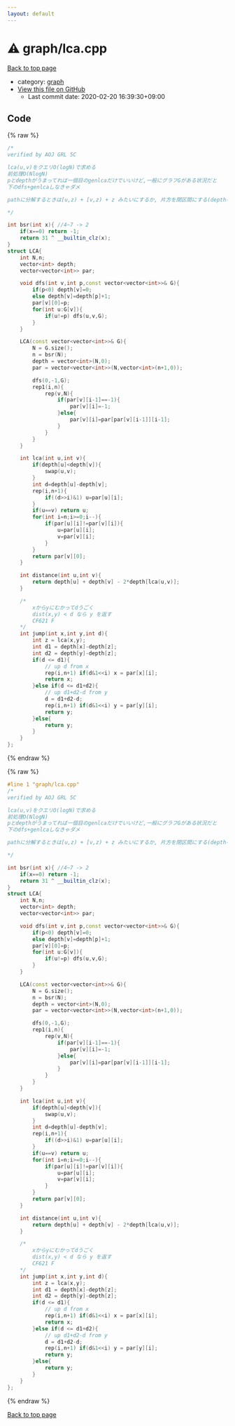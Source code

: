 ```yaml
---
layout: default
---
```


<!-- mathjax config similar to math.stackexchange -->
<script type="text/javascript" async
  src="https://cdnjs.cloudflare.com/ajax/libs/mathjax/2.7.5/MathJax.js?config=TeX-MML-AM_CHTML">
</script>
<script type="text/x-mathjax-config">
  MathJax.Hub.Config({
    TeX: { equationNumbers: { autoNumber: "AMS" }},
    tex2jax: {
      inlineMath: [ ['$','$'] ],
      processEscapes: true
    },
    "HTML-CSS": { matchFontHeight: false },
    displayAlign: "left",
    displayIndent: "2em"
  });
</script>

<script type="text/javascript" src="https://cdnjs.cloudflare.com/ajax/libs/jquery/3.4.1/jquery.min.js"></script>
<script src="https://cdn.jsdelivr.net/npm/jquery-balloon-js@1.1.2/jquery.balloon.min.js" integrity="sha256-ZEYs9VrgAeNuPvs15E39OsyOJaIkXEEt10fzxJ20+2I=" crossorigin="anonymous"></script>
<script type="text/javascript" src="../../assets/js/copy-button.js"></script>
<link rel="stylesheet" href="../../assets/css/copy-button.css" />


# :warning: graph/lca.cpp

<a href="../../index.html">Back to top page</a>

* category: <a href="../../index.html#f8b0b924ebd7046dbfa85a856e4682c8">graph</a>
* <a href="{{ site.github.repository_url }}/blob/master/graph/lca.cpp">View this file on GitHub</a>
    - Last commit date: 2020-02-20 16:39:30+09:00




## Code

<a id="unbundled"></a>
{% raw %}
```cpp
/*
verified by AOJ GRL 5C

lca(u,v)をクエリO(logN)で求める
前処理O(NlogN)
pとdepthがうまってれば一個目のgenlcaだけでいいけど,一般にグラフGがある状況だと
下のdfs+genlcaしなきゃダメ

pathに分解するときは[u,z) + [v,z) + z みたいにするか, 片方を閉区間にする(depth-1持ち上げる)とok

*/

int bsr(int x){	//4~7 -> 2
	if(x==0) return -1;
	return 31 ^ __builtin_clz(x);
}
struct LCA{
	int N,n;
	vector<int> depth;
	vector<vector<int>> par;

	void dfs(int v,int p,const vector<vector<int>>& G){
		if(p<0) depth[v]=0;
		else depth[v]=depth[p]+1;
		par[v][0]=p;
		for(int u:G[v]){
			if(u!=p) dfs(u,v,G);
		}
	}

	LCA(const vector<vector<int>>& G){
		N = G.size();
		n = bsr(N);
		depth = vector<int>(N,0);
		par = vector<vector<int>>(N,vector<int>(n+1,0));

		dfs(0,-1,G);
		rep1(i,n){
			rep(v,N){
				if(par[v][i-1]==-1){
					par[v][i]=-1;
				}else{
					par[v][i]=par[par[v][i-1]][i-1];
				}
			}
		}
	}

	int lca(int u,int v){
		if(depth[u]<depth[v]){
			swap(u,v);
		}
		int d=depth[u]-depth[v];
		rep(i,n+1){
			if((d>>i)&1) u=par[u][i];
		}
		if(u==v) return u;
		for(int i=n;i>=0;i--){
			if(par[u][i]!=par[v][i]){
				u=par[u][i];
				v=par[v][i];
			}
		}
		return par[v][0];
	}

	int distance(int u,int v){
		return depth[u] + depth[v] - 2*depth[lca(u,v)];
	}

	/*
		xからyにむかってdうごく
		dist(x,y) < d なら y を返す
		CF621 F
	*/
	int jump(int x,int y,int d){
		int z = lca(x,y);
		int d1 = depth[x]-depth[z];
		int d2 = depth[y]-depth[z];
		if(d <= d1){
			// up d from x
			rep(i,n+1) if(d&1<<i) x = par[x][i];
			return x;
		}else if(d <= d1+d2){
			// up d1+d2-d from y
			d = d1+d2-d;
			rep(i,n+1) if(d&1<<i) y = par[y][i];
			return y;
		}else{
			return y;
		}
	}
};
```
{% endraw %}

<a id="bundled"></a>
{% raw %}
```cpp
#line 1 "graph/lca.cpp"
/*
verified by AOJ GRL 5C

lca(u,v)をクエリO(logN)で求める
前処理O(NlogN)
pとdepthがうまってれば一個目のgenlcaだけでいいけど,一般にグラフGがある状況だと
下のdfs+genlcaしなきゃダメ

pathに分解するときは[u,z) + [v,z) + z みたいにするか, 片方を閉区間にする(depth-1持ち上げる)とok

*/

int bsr(int x){	//4~7 -> 2
	if(x==0) return -1;
	return 31 ^ __builtin_clz(x);
}
struct LCA{
	int N,n;
	vector<int> depth;
	vector<vector<int>> par;

	void dfs(int v,int p,const vector<vector<int>>& G){
		if(p<0) depth[v]=0;
		else depth[v]=depth[p]+1;
		par[v][0]=p;
		for(int u:G[v]){
			if(u!=p) dfs(u,v,G);
		}
	}

	LCA(const vector<vector<int>>& G){
		N = G.size();
		n = bsr(N);
		depth = vector<int>(N,0);
		par = vector<vector<int>>(N,vector<int>(n+1,0));

		dfs(0,-1,G);
		rep1(i,n){
			rep(v,N){
				if(par[v][i-1]==-1){
					par[v][i]=-1;
				}else{
					par[v][i]=par[par[v][i-1]][i-1];
				}
			}
		}
	}

	int lca(int u,int v){
		if(depth[u]<depth[v]){
			swap(u,v);
		}
		int d=depth[u]-depth[v];
		rep(i,n+1){
			if((d>>i)&1) u=par[u][i];
		}
		if(u==v) return u;
		for(int i=n;i>=0;i--){
			if(par[u][i]!=par[v][i]){
				u=par[u][i];
				v=par[v][i];
			}
		}
		return par[v][0];
	}

	int distance(int u,int v){
		return depth[u] + depth[v] - 2*depth[lca(u,v)];
	}

	/*
		xからyにむかってdうごく
		dist(x,y) < d なら y を返す
		CF621 F
	*/
	int jump(int x,int y,int d){
		int z = lca(x,y);
		int d1 = depth[x]-depth[z];
		int d2 = depth[y]-depth[z];
		if(d <= d1){
			// up d from x
			rep(i,n+1) if(d&1<<i) x = par[x][i];
			return x;
		}else if(d <= d1+d2){
			// up d1+d2-d from y
			d = d1+d2-d;
			rep(i,n+1) if(d&1<<i) y = par[y][i];
			return y;
		}else{
			return y;
		}
	}
};

```
{% endraw %}

<a href="../../index.html">Back to top page</a>

